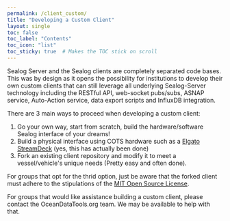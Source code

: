 ```yaml
---
permalink: /client_custom/
title: "Developing a Custom Client"
layout: single
toc: false
toc_label: "Contents"
toc_icon: "list"
toc_sticky: true  # Makes the TOC stick on scroll
---
```


Sealog Server and the Sealog clients are completely separated code bases. This was by design as it opens the possibility for institutions to develop their own custom clients that can still leverage all underlying Sealog-Server technology including the RESTful API, web-socket pubs/subs, ASNAP service, Auto-Action service, data export scripts and InfluxDB integration.

There are 3 main ways to proceed when developing a custom client:
1. Go your own way, start from scratch, build the hardware/software Sealog interface of your dreams!
2. Build a physical interface using COTS hardware such as a [Elgato StreamDeck](https://www.elgato.com/us/en/p/stream-deck-mk2-black) (yes, this has actually been done)
3. Fork an existing client repository and modify it to meet a vessel/vehicle's unique needs (Pretty easy and often done).

For groups that opt for the thrid option, just be aware that the forked client must adhere to the stipulations of the [MIT Open Source License](https://opensource.org/license/mit).

For groups that would like assistance building a custom client, please contact the OceanDataTools.org team. We may be available to help with that.
